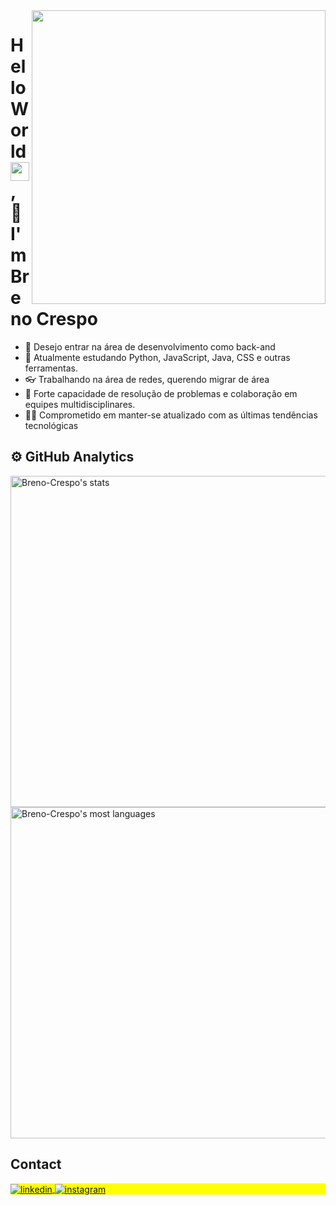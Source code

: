 <img align="right" height="470em" src="https://raw.githubusercontent.com/gist/Breno-Crespo/7d81088ed99200c037b3aa1f20c91cae/raw/3a3803902c997246eda3f4a6dfd01aad2ec789ee/githubcard.svg"/>

<h1 align="left">Hello World <img src="https://raw.githubusercontent.com/kaueMarques/kaueMarques/master/hi.gif" height="30px">, 👋  I'm Breno Crespo</h1>


- 🔭 Desejo entrar na área de desenvolvimento como back-and
- 📖 Atualmente estudando Python, JavaScript, Java, CSS e outras ferramentas.
- 👓 Trabalhando na área de redes, querendo migrar de área
- 📶 Forte capacidade de resolução de problemas e colaboração em equipes multidisciplinares.
- 🧑‍💻 Comprometido em manter-se atualizado com as últimas tendências tecnológicas



 <h2>⚙️ GitHub Analytics </h2>

<p align="left">
<img width="530em" src="https://github-readme-stats.vercel.app/api?username=Breno-Crespo&show_icons=true&theme=dracula" alt="Breno-Crespo's stats"/>
<img width="530em" src="https://github-readme-stats.vercel.app/api/top-langs/?username=Breno-Crespo&layout=compact&theme=dracula" alt="Breno-Crespo's most languages"/>
</p>


## Contact

<p align="left" style="background:yellow">

<a href="https://www.linkedin.com/in/breno-crespo-da-guia-053796169/" target="_blank">
  <img align="center" src="https://img.shields.io/badge/-BrenoCrespo-05122A?style=flat&logo=linkedin" alt="linkedin"/>
</a>
<a href="https://www.instagram.com/brenoc_crespo/" target="_blank">
 <img align="center" src="https://img.shields.io/badge/-BrenoCrespo-05122A?style=flat&logo=instagram" alt="instagram"/>
</a>
</p>
